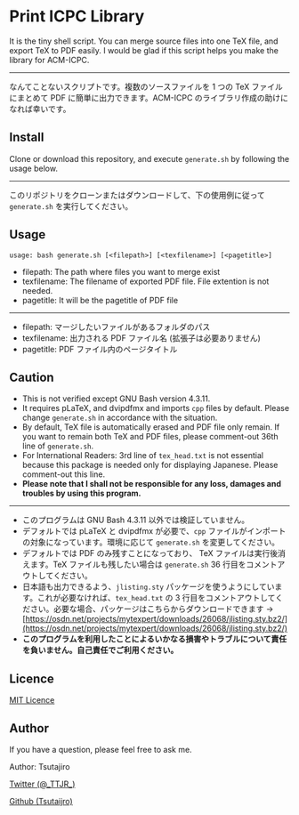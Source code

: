 # Print ICPC Library

It is the tiny shell script. You can merge source files into one TeX file, and export TeX to PDF easily. I would be glad if this script helps you make the library for ACM-ICPC.

---

なんてことないスクリプトです。複数のソースファイルを 1 つの TeX ファイルにまとめて PDF に簡単に出力できます。ACM-ICPC のライブラリ作成の助けになれば幸いです。

## Install

Clone or download this repository, and execute `generate.sh` by following the usage below.

---

このリポジトリをクローンまたはダウンロードして、下の使用例に従って `generate.sh` を実行してください。

## Usage

`usage: bash generate.sh [<filepath>] [<texfilename>] [<pagetitle>]`

* filepath: The path where files you want to merge exist
* texfilename: The filename of exported PDF file. File extention is not needed.
* pagetitle: It will be the pagetitle of PDF file

---

* filepath: マージしたいファイルがあるフォルダのパス
* texfilename: 出力される PDF ファイル名 (拡張子は必要ありません)
* pagetitle: PDF ファイル内のページタイトル

## Caution

* This is not verified except GNU Bash version 4.3.11.
* It requires pLaTeX, and dvipdfmx and imports `cpp` files by default. Please change `generate.sh`  in accordance with the situation.
* By default, TeX file is automatically erased and PDF file only remain. If you want to remain both TeX and PDF files, please comment-out 36th line of `generate.sh`.
* For International Readers: 3rd line of `tex_head.txt` is not essential because this package is needed only for displaying Japanese. Please comment-out this line.
* **Please note that I shall not be responsible for any loss, damages and troubles by using this program.**

---

* このプログラムは GNU Bash 4.3.11 以外では検証していません。
* デフォルトでは pLaTeX と dvipdfmx が必要で、`cpp` ファイルがインポートの対象になっています。環境に応じて `generate.sh` を変更してください。
* デフォルトでは PDF のみ残すことになっており、 TeX ファイルは実行後消えます。TeX ファイルも残したい場合は `generate.sh` 36 行目をコメントアウトしてください。
* 日本語も出力できるよう、`jlisting.sty` パッケージを使うようにしています。これが必要なければ、`tex_head.txt` の 3 行目をコメントアウトしてください。必要な場合、パッケージはこちらからダウンロードできます → [https://osdn.net/projects/mytexpert/downloads/26068/jlisting.sty.bz2/](https://osdn.net/projects/mytexpert/downloads/26068/jlisting.sty.bz2/)
* **このプログラムを利用したことによるいかなる損害やトラブルについて責任を負いません。自己責任でご利用ください。**

## Licence

[MIT Licence](https://github.com/tcnksm/tool/blob/master/LICENCE)

## Author

If you have a question, please feel free to ask me.

Author: Tsutajiro

[Twitter (@\_TTJR\_)](http://twitter.com/_TTJR_)

[Github (Tsutaijro)](https://github.com/tsutajiro)

